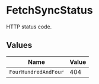 # FetchSyncStatus

HTTP status code.


## Values

| Name                 | Value                |
| -------------------- | -------------------- |
| `FourHundredAndFour` | 404                  |